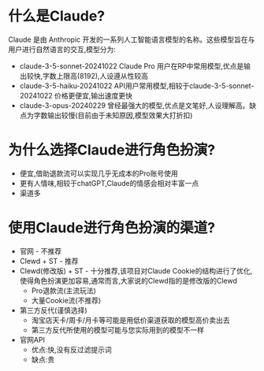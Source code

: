 # 什么是Claude?

Claude 是由 Anthropic 开发的一系列人工智能语言模型的名称。这些模型旨在与用户进行自然语言的交互,模型分为:

- claude-3-5-sonnet-20241022 Claude Pro 用户在RP中常用模型,优点是输出较快,字数上限高(8192),人设遵从性较高
- claude-3-5-haiku-20241022 API用户常用模型,相较于claude-3-5-sonnet-20241022 价格更便宜,输出速度更快
- claude-3-opus-20240229 曾经最强大的模型,优点是文笔好,人设理解高。缺点为字数输出较慢(目前由于未知原因,模型效果大打折扣)

# 为什么选择Claude进行角色扮演?
- 便宜,借助退款流可以实现几乎无成本的Pro账号使用
- 更有人情味,相较于chatGPT,Claude的情感会相对丰富一点
- 渠道多

# 使用Claude进行角色扮演的渠道?

- 官网 - 不推荐
- Clewd + ST - 推荐
- Clewd(修改版) + ST - 十分推荐,该项目对Claude Cookie的结构进行了优化,使得角色扮演更加容易,通常而言,大家说的Clewd指的是修改版的Clewd
    - Pro退款流(主流玩法) 
    - 大量Cookie流(不推荐)
- 第三方反代(谨慎选择)
    - 淘宝店天卡/周卡/月卡等可能是用低价渠道获取的模型高价卖出去
    - 第三方反代所使用的模型可能与您实际用到的模型不一样
- 官网API
    - 优点:快,没有反过滤提示词
    - 缺点:贵